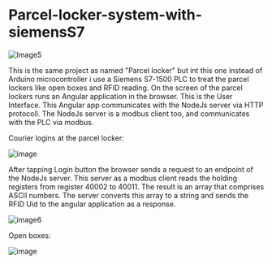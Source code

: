 # Parcel-locker-system-with-siemensS7
![Image5](https://github.com/user-attachments/assets/044d81d7-c38f-4301-a94c-9a48e2a791cd)

This is the same project as named "Parcel locker" but int this one instead of Arduino microcontroller i use a Siemens S7-1500 PLC to treat the parcel lockers like open boxes and RFID reading.
On the screen of the parcel lockers runs an Angular application in the browser. This is the User Interface. This Angular app communicates with the NodeJs server via HTTP protocoll. The NodeJs server is a modbus client too, and communicates with the PLC via modbus.

Courier logins at the parcel locker:

![image](https://github.com/user-attachments/assets/ab4d5902-16de-493f-86d5-8f36f3d47a99)

After tapping Login button the browser sends a request to an endpoint of the NodeJs server. This server as a modbus client reads the holding registers from register 40002 to 40011. The result is an array that comprises ASCII numbers. The server converts this array to a string and sends the RFID Uid to the angular application as a response.

![image6](https://github.com/user-attachments/assets/5f2bfef0-4300-40ae-9164-4117678d7e42)

Open boxes:

![image](https://github.com/user-attachments/assets/4664acc8-5768-42a9-987c-40af6c9fd1ba)



